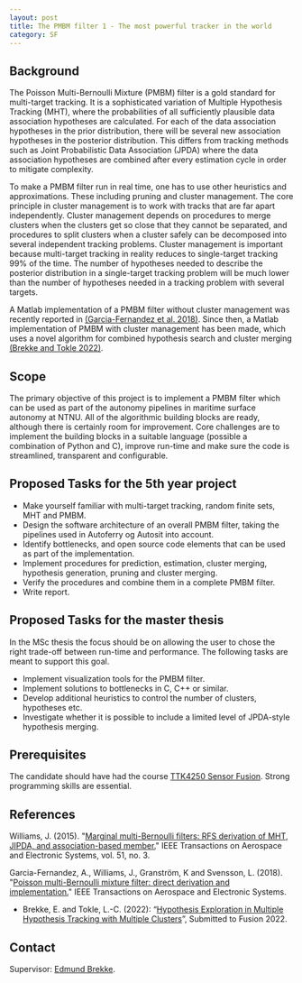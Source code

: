 ```yaml
---
layout: post
title: The PMBM filter 1 - The most powerful tracker in the world
category: SF
---
```

## Background


The Poisson Multi-Bernoulli Mixture (PMBM) filter is a gold standard for multi-target tracking. It is a sophisticated variation of Multiple Hypothesis Tracking (MHT), where the probabilities of all sufficiently plausible data association hypotheses are calculated. 
For each of the data association hypotheses in the prior distribution, there will be several new association hypotheses in the posterior distribution. This differs from tracking methods such as Joint Probabilistic Data Association (JPDA) where the data association hypotheses are combined after every estimation cycle in order to mitigate complexity. 

To make a PMBM filter run in real time, one has to use other heuristics and approximations. These including pruning and cluster management. 
The core principle in cluster management is to work with tracks that are far apart independently. Cluster management depends on procedures to merge clusters when the clusters get so close that they cannot be separated, and procedures to split clusters when a cluster safely can be decomposed into several independent tracking problems. 
Cluster management is important because multi-target tracking in reality reduces to single-target tracking 99&#37; of the time. The number of hypotheses needed to describe the posterior distribution in a single-target tracking problem will be much lower than the number of hypotheses needed in a tracking problem with several targets. 

A Matlab implementation of a PMBM filter without cluster management was recently reported in [(Garcia-Fernandez et al. 2018)].  Since then, a Matlab implementation of PMBM with cluster management has been made, which uses a novel algorithm for combined hypothesis search and cluster merging [(Brekke and Tokle 2022)]. 



## Scope

The primary objective of this project is to implement a PMBM filter which can be used as part of the autonomy pipelines in maritime surface autonomy at NTNU. All of the algorithmic building blocks are ready, although there is certainly room for improvement. Core challenges are to implement the building blocks in a suitable language (possible a combination of Python and C), improve run-time and make sure the code is streamlined, transparent and configurable.  

## Proposed Tasks for the 5th year project

* Make yourself familiar with multi-target tracking, random finite sets, MHT and PMBM. 
* Design the software architecture of an overall PMBM filter, taking the pipelines used in Autoferry og Autosit into account. 
* Identify bottlenecks, and open source code elements that can be used as part of the implementation. 
* Implement procedures for prediction, estimation, cluster merging, hypothesis generation, pruning and cluster merging.
* Verify the procedures and combine them in a complete PMBM filter.
* Write report.

## Proposed Tasks for the master thesis

In the MSc thesis the focus should be on allowing the user to chose the right trade-off between run-time and performance. The following tasks are meant to support this goal.

* Implement visualization tools for the PMBM filter. 
* Implement solutions to bottlenecks in C, C++ or similar.
* Develop additional heuristics to control the number of clusters, hypotheses etc. 
* Investigate whether it is possible to include a limited level of JPDA-style hypothesis merging. 


## Prerequisites

The candidate should have had the course [TTK4250 Sensor Fusion]. Strong programming skills are essential.


## References
Williams, J. (2015). "[Marginal multi-Bernoulli filters: RFS derivation of MHT, JIPDA, and association-based member.][Williams2015]" IEEE Transactions on Aerospace and Electronic Systems, vol. 51, no. 3.

Garcia-Fernandez, A., Williams, J., Granström, K and Svensson, L. (2018). "[Poisson multi-Bernoulli mixture filter: direct derivation and implementation.][(Garcia-Fernandez et al. 2018)]" IEEE Transactions on Aerospace and Electronic Systems.

* Brekke, E. and Tokle, L.-C. (2022): “[Hypothesis Exploration in Multiple Hypothesis Tracking with Multiple Clusters](https://folk.ntnu.no/edmundfo/fusion2022preprints/BrekkeTokleExploration.pdf)”, Submitted to Fusion 2022. 


## Contact

Supervisor: [Edmund Brekke].  

[Edmund Brekke]: www.ntnu.edu/employees/edmund.brekke
[Williams2015]: https://ieeexplore.ieee.org/document/7272821
[Habtemariam2014]: https://www.sciencedirect.com/science/article/pii/S0165168414003636
[Liland2017]: https://brage.bibsys.no/xmlui/bitstream/handle/11250/2452107/16477_FULLTEXT.pdf?sequence=1
[Autosea]: https://www.ntnu.edu/autosea
[Milliampere]: https://www.ntnu.edu/autoferry
[(Garcia-Fernandez et al. 2018)]: https://ieeexplore.ieee.org/document/8289337
[(Brekke and Tokle 2022)]: https://folk.ntnu.no/edmundfo/fusion2022preprints/BrekkeTokleExploration.pdf
[TTK4250 Sensor Fusion]: https://www.ntnu.no/studier/emner/TTK4250#tab=omEmnet